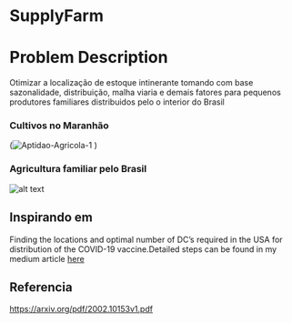 # SupplyFarm

# Problem Description
Otimizar a localização de estoque intinerante tomando com base sazonalidade, distribuição, malha viaria e demais fatores para pequenos produtores familiares distribuidos pelo o interior do Brasil
### Cultivos no Maranhão
(![Aptidao-Agricola-1](https://user-images.githubusercontent.com/43246444/174458982-93387cb6-409c-4316-b0dc-c89ca9439f25.png)
)

### Agricultura familiar pelo Brasil
![alt text](![img-1](https://user-images.githubusercontent.com/43246444/174459001-88a3f5a9-f891-4d6c-95dc-6b2fcab309e4.png)
)

## Inspirando em
Finding the locations and optimal number of DC’s required in the USA for distribution of the COVID-19 vaccine.Detailed steps can be found in my medium article [here](https://towardsdatascience.com/determining-optimal-distribution-centers-locations-using-weighted-k-means-1dd099726307)

## Referencia
https://arxiv.org/pdf/2002.10153v1.pdf
